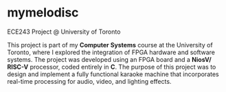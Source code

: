 # mymelodisc
ECE243 Project @ University of Toronto

This project is part of my **Computer Systems** course at the University of Toronto, where I explored the integration of FPGA hardware and software systems. The project was developed using an FPGA board and a **NiosV/ RISC-V** processor, coded entirely in **C**. The purpose of this project was to design and implement a fully functional karaoke machine that incorporates real-time processing for audio, video, and lighting effects.

